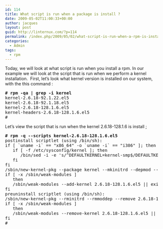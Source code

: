 ```yaml
---
id: 114
title: What script is run when a package is install ?
date: 2009-05-02T11:00:33+00:00
author: jacques
layout: post
guid: http://linternux.com/?p=114
permalink: /index.php/2009/05/02/what-script-is-run-when-a-rpm-is-installed/
categories:
  - Admin
tags:
  - rpm
---
```

Today, we will look at what script is run when you install a rpm. In our example we will look at the script that is run when we perform a kernel installation.  First, let&#8217;s look what kernel version is installed on our system, with the this command :

<pre><strong># rpm -qa | grep -i kernel</strong>
kernel-2.6.18-92.1.22.el5
kernel-2.6.18-92.1.18.el5
kernel-2.6.18-128.1.6.el5
kernel-headers-2.6.18-128.1.6.el5
#</pre>

Let&#8217;s view the script that is run when the kernel 2.6.18-128.1.6 is install ;

<pre><strong># rpm -q --scripts kernel-2.6.18-128.1.6.el5</strong>
postinstall scriptlet (using /bin/sh):
if [ `uname -i` == "x86_64" -o `uname -i` == "i386" ]; then
   if [ -f /etc/sysconfig/kernel ]; then
      /bin/sed -i -e 's/^DEFAULTKERNEL=kernel-smp$/DEFAULTKERNEL=kernel/' /etc/sysconfig/kernel || exit $?
   fi
fi
/sbin/new-kernel-pkg --package kernel --mkinitrd --depmod --install 2.6.18-128.1.6.el5 || exit $?
if [ -x /sbin/weak-modules ]
   then
   /sbin/weak-modules --add-kernel 2.6.18-128.1.6.el5 || exit $?
fi
preuninstall scriptlet (using /bin/sh):
/sbin/new-kernel-pkg --rminitrd --rmmoddep --remove 2.6.18-128.1.6.el5 || exit $?
if [ -x /sbin/weak-modules ]
   then
   /sbin/weak-modules --remove-kernel 2.6.18-128.1.6.el5 || exit $?
fi
#</pre>